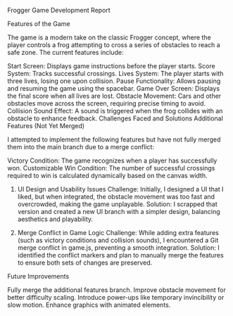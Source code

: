 Frogger Game Development Report

Features of the Game

The game is a modern take on the classic Frogger concept, where the player controls a frog attempting to cross a series of obstacles to reach a safe zone. The current features include:

Start Screen: Displays game instructions before the player starts.
Score System: Tracks successful crossings.
Lives System: The player starts with three lives, losing one upon collision.
Pause Functionality: Allows pausing and resuming the game using the spacebar.
Game Over Screen: Displays the final score when all lives are lost.
Obstacle Movement: Cars and other obstacles move across the screen, requiring precise timing to avoid.
Collision Sound Effect: A sound is triggered when the frog collides with an obstacle to enhance feedback.
Challenges Faced and Solutions
Additional Features (Not Yet Merged)

I attempted to implement the following features but have not fully merged them into the main branch due to a merge conflict:

Victory Condition: The game recognizes when a player has successfully won.
Customizable Win Condition: The number of successful crossings required to win is calculated dynamically based on the canvas width.


1. UI Design and Usability Issues
Challenge: Initially, I designed a UI that I liked, but when integrated, the obstacle movement was too fast and overcrowded, making the game unplayable.
Solution: I scrapped that version and created a new UI branch with a simpler design, balancing aesthetics and playability.

2. Merge Conflict in Game Logic
Challenge: While adding extra features (such as victory conditions and collision sounds), I encountered a Git merge conflict in game.js, preventing a smooth integration.
Solution: I identified the conflict markers and plan to manually merge the features to ensure both sets of changes are preserved.


Future Improvements

Fully merge the additional features branch.
Improve obstacle movement for better difficulty scaling.
Introduce power-ups like temporary invincibility or slow motion.
Enhance graphics with animated elements.
 
